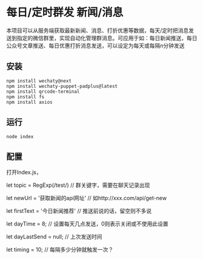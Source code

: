 # 每日/定时群发 新闻/消息
本项目可以从服务端获取最新新闻、消息、打折优惠等数据，每天/定时把消息发送到指定的微信群里，实现自动化管理群消息。可应用于如：每日新闻推送，每日公众号文章推送、每日优惠打折消息发送，可以设定为每天或每隔n分钟发送

## 安装
```npm
npm install wechaty@next
npm install wechaty-puppet-padplus@latest
npm install qrcode-terminal
npm install fs
npm install axios
```

## 运行
```node
node index
```
## 配置
打开Index.js，

let topic = RegExp(/test/) // 群关键字，需要在聊天记录出现

let newUrl = '获取新闻的api网址' // 如http://xxx.com/api/get-new

let firstText = '今日新闻推荐' // 推送前说的话，留空则不多说

let dayTime = 8; // 设置每天几点发送，0则表示关闭或不使用此设置

let dayLastSend = null; // 上次发送时间

let timing = 10; // 每隔多少分钟就触发一次？